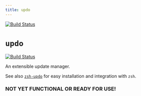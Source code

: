 ```yaml
---
title: updo
---
```


[![Build Status](https://travis-ci.com/daveio/updo.svg?branch=master)](https://travis-ci.com/daveio/updo)

# `updo`

[![Build Status](https://travis-ci.com/daveio/updo.svg?branch=master)](https://travis-ci.com/daveio/updo)

An extensible update manager.

See also [`zsh-updo`][link-zsh-updo] for easy installation and integration with `zsh`.

### NOT YET FUNCTIONAL OR READY FOR USE!

[link-zsh-updo]: https://github.com/daveio/zsh-updo

